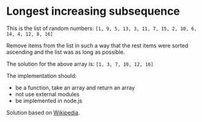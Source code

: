 # Longest increasing subsequence

This is the list of random numbers: `[1, 9, 5, 13, 3, 11, 7, 15, 2, 10, 6, 14, 4, 12, 8, 16]`

Remove items from the list in such a way that the rest items were sorted ascending and the list was as long as possible.

The solution for the above array is: `[1, 3, 7, 10, 12, 16]`

The implementation should:

- be a function, take an array and return an array
- not use external modules
- be implemented in node.js

Solution based on [Wikipedia](https://en.wikipedia.org/wiki/Longest_increasing_subsequence).
